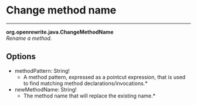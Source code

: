 # Change method name

---
**org.openrewrite.java.ChangeMethodName**  
*Rename a method.*
## Options
- methodPattern: String!
	- A method pattern, expressed as a pointcut expression, that is used to find matching method declarations/invocations.*
- newMethodName: String!
	- The method name that will replace the existing name.*
